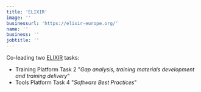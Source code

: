 ```yaml
---
title: 'ELIXIR'
image: ''
businessurl: 'https://elixir-europe.org/'
name: ''
business: ''
jobtitle: ''
---
```




Co-leading two [ELIXIR](https://elixir-europe.org/) tasks:
- Training Platform Task 2 "_Gap analysis, training materials development and training delivery_"
- Tools Platform Task 4 "_Software Best Practices_"
